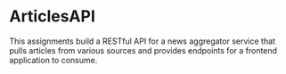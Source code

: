 # ArticlesAPI
This assignments build a RESTful API for a news aggregator service that pulls articles from various sources and provides endpoints for a frontend application to consume.
